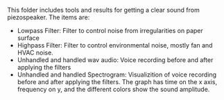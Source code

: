 This folder includes tools and results for getting a clear sound from piezospeaker.
The items are:
- Lowpass Filter: Filter to control noise from irregularities on paper surface
- Highpass Filter: Filter to control environmental noise, mostly fan and HVAC noise.
- Unhandled and handled wav audio: Voice recording before and after applying the filters
- Unhandled and handled Spectrogram: Visualizition of voice recording before and after applying the filters. The graph has time on the x axis, frequency on y, and the different colors show the sound amplitude. 
